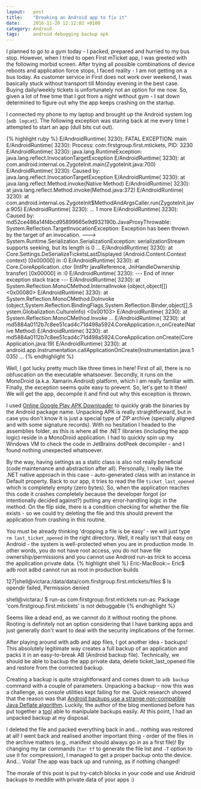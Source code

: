 ```yaml
---
layout:   post
title:    "Breaking an Android app to fix it"
date:     2016-11-20 12:12:03 +0100
category: Android
tags:     android debugging backup apk
---
```

I planned to go to a gym today - I packed, prepared and hurried to my bus stop.
However, when I tried to open First mTicket app, I was greeted with the 
following morbid screen. After trying all possible combinations of device 
reboots and application force stops, I faced reality - I am not getting on a 
bus today. As customer service in First does not work over weekend, I was 
basically stuck without transport till Monday evening in the best case. Buying 
daily/weekly tickets is unfortunately not an option for me now. So, given a lot 
of free time that I got from a night without gym - I sat down determined to 
figure out why the app keeps crashing on the startup.

I connected my phone to my laptop and brought up the Android system log
(`adb logcat`). The following exception was staring back at me every time I 
attempted to start an app (dull bits cut out).

{% highlight ruby %}
E/AndroidRuntime( 3230): FATAL EXCEPTION: main
E/AndroidRuntime( 3230): Process: com.firstgroup.first.mtickets, PID: 3230
E/AndroidRuntime( 3230): java.lang.RuntimeException: java.lang.reflect.InvocationTargetException
E/AndroidRuntime( 3230):  at com.android.internal.os.ZygoteInit.main(ZygoteInit.java:700)
E/AndroidRuntime( 3230): Caused by: java.lang.reflect.InvocationTargetException
E/AndroidRuntime( 3230):  at java.lang.reflect.Method.invoke(Native Method)
E/AndroidRuntime( 3230):  at java.lang.reflect.Method.invoke(Method.java:372)
E/AndroidRuntime( 3230):  at com.android.internal.os.ZygoteInit$MethodAndArgsCaller.run(ZygoteInit.java:905)
E/AndroidRuntime( 3230):  ... 1 more
E/AndroidRuntime( 3230): Caused by: md52ce486a14f4bcd95899665e9d932190b.JavaProxyThrowable:
System.Reflection.TargetInvocationException: Exception has been thrown by the target of an invocation. --->
System.Runtime.Serialization.SerializationException: serializationStream supports seeking, but its length is 0
...
E/AndroidRuntime( 3230):   at Core.Settings.DeSerializeTicketsLastDisplayed (Android.Content.Context context) [0x00000] in <filename unknown>:0 
E/AndroidRuntime( 3230):   at Core.CoreApplication..ctor (IntPtr javaReference, JniHandleOwnership transfer) [0x00000] in <filename unknown>:0 
E/AndroidRuntime( 3230):   --- End of inner exception stack trace ---
E/AndroidRuntime( 3230): at System.Reflection.MonoCMethod.InternalInvoke (object,object[]) <0x00080>
E/AndroidRuntime( 3230): at System.Reflection.MonoCMethod.DoInvoke (object,System.Reflection.BindingFlags,System.Reflection.Binder,object[],System.Globalization.CultureInfo) <0x00103>
E/AndroidRuntime( 3230): at System.Reflection.MonoCMethod.Invoke
...
E/AndroidRuntime( 3230):  at md5884a0112b7c8ee51cad4c71d498a5924.CoreApplication.n_onCreate(Native Method)
E/AndroidRuntime( 3230):  at md5884a0112b7c8ee51cad4c71d498a5924.CoreApplication.onCreate(CoreApplication.java:19)
E/AndroidRuntime( 3230):  at android.app.Instrumentation.callApplicationOnCreate(Instrumentation.java:1035)
...
{% endhighlight %}

Well, I got lucky pretty much like three times in here! First of all, there is 
no obfuscation on the executable whatsoever. Secondly, it runs on the MonoDroid 
(a.k.a. Xamarin.Android) platform, which I am really familiar with. Finally, 
the exception seems quite easy to prevent. So, let's get to it then! We will 
get the app, decompile it and find out why this exception is thrown.

I used [Online Google Play APK Downloader](http://apk-dl.com/) to quickly grab 
the binaries by the Android package name. Unpacking APK is really 
straightforward, but in case you don't know it is just a special type of ZIP 
archive (specially aligned and with some signature records). With no hesitation 
I headed to the assemblies folder, as this is where all the .NET libraries 
(including the app logic) reside in a MonoDroid application. I had to quickly 
spin up my Windows VM to check the code in JetBrains dotPeek decompiler - and I 
found nothing unexpected whatsoever.

By the way, having settings as a static class is also not really beneficial 
(code maintenance and abstraction after all). Personally, I really like the 
.NET native approach in this case - auto-generated class with an instance in 
Default property. Back to our app, it tries to read the file 
`ticket_last_opened` which is completely empty (zero bytes). So, when the 
application reaches this code it crashes completely because the developer 
forgot (or intentionally decided against?) putting any error-handling logic in 
the method. On the flip side, there is a condition checking for whether the 
file exists - so we could try deleting the file and this should prevent the 
application from crashing in this routine.

You must be already thinking 'dropping a file is be easy' - we will just type 
`rm last_ticket_opened` in the right directory. Well, it really isn't that easy 
on Android - the system is well-protected when you are in production mode. In 
other words, you do not have root access, you do not have file 
ownership/permissions and you cannot use Android run-as trick to access the 
application private data.
{% highlight shell %}
Eric-MacBook:~ Eric$ adb root
adbd cannot run as root in production builds

127|shell@victara:/data/data/com.firstgroup.first.mtickets/files $ ls          
opendir failed, Permission denied

shell@victara:/ $ run-as com.firstgroup.first.mtickets
run-as: Package 'com.firstgroup.first.mtickets' is not debuggable
{% endhighlight %}

Seems like a dead end, as we cannot do it without rooting the phone. Rooting is 
definitely not an option considering that I have banking apps and just 
generally don't want to deal with the security implications of the former.

After playing around with adb and app files, I got another idea - backups! This 
absolutely legitimate way creates a full backup of an application and packs it 
in an easy-to-break AB (Android backup file). Technically, we should be able to 
backup the app private data, delete ticket_last_opened file and restore from 
the corrected backup.

Creating a backup is quite straightforward and comes down to `adb backup` 
command with a couple of parameters. Unpacking a backup - now this was a 
challenge, as console utilities kept failing for me. Quick research showed that 
the reason was that [Android backups use a strange non-compatible Java Deflate algorithm](http://nelenkov.blogspot.co.uk/2012/06/unpacking-android-backups.html).
Luckily, the author of the blog mentioned before has put together a [tool](https://github.com/nelenkov/android-backup-extractor) able to manipulate 
backups easily. At this point, I had an unpacked backup at my disposal.

I deleted the file and packed everything back in and... nothing was restored 
at all! I went back and realised another important thing - order of the files 
in the archive matters (e.g., manifest should always go in as a first file)! By 
changing my tar commands (`tar tf` to generate the file list and `-T` option to 
use it for compression), I managed to get a proper backup onto the device. 
And... Voila! The app was back up and running, as if nothing changed!

The morale of this post is put try-catch blocks in your code and use Android 
backups to meddle with private data of your apps :)
